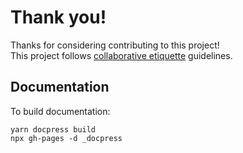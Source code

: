 # Thank you!

Thanks for considering contributing to this project!<br>
This project follows [collaborative etiquette](http://git.io/col) guidelines.

## Documentation

To build documentation:

```
yarn docpress build
npx gh-pages -d _docpress
```
